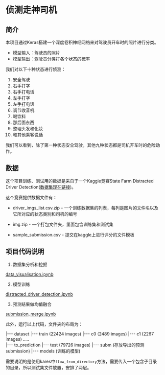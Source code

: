 # 侦测走神司机

## 简介

本项目通过Keras搭建一个深度卷积神经网络来对驾驶员开车时的照片进行分类。

- 模型输入：驾驶员的照片
- 模型输出：驾驶员分类打各个状态的概率

我们对以下十种状态进行侦测：

1. 安全驾驶
2. 右手打字
3. 右手打电话
4. 左手打字
5. 左手打电话
6. 调节收音机
7. 喝饮料
8. 那后面东西
9. 整理头发和化妆
10. 和其他乘客说话

我们可以看到，除了第一种状态安全驾驶，其他九种状态都是司机开车时的危险动作。

## 数据

这个项目训练、测试用的数据是来自于一个Kaggle竞赛State Farm Distracted Driver Detection([数据集现在链接](https://www.kaggle.com/c/state-farm-distracted-driver-detection/data))。

这个竞赛提供数据文件有：

- driver_imgs_list.csv.zip - 一个训练数据集的列表，每列是图片的文件名以及它所对应的状态类别和司机的编号

- img.zip - 一个打包文件夹，里面包含训练集和测试集

- sample_submission.csv - 提交在kaggle上进行评分的文件模板


## 项目代码说明

1. 数据集分析和挖掘

[data_visualisation.ipynb](https://github.com/NaughtyFlame/distracted_driver_detection/blob/master/data_visualisation.ipynb)

2. 模型训练

[distracted_driver_detection.ipynb](https://github.com/NaughtyFlame/distracted_driver_detection/blob/master/distracted_driver_detection.ipynb)

3. 预测结果做均值融合

[submission_merge.ipynb](https://github.com/NaughtyFlame/distracted_driver_detection/blob/master/submission_merge.ipynb)

此外，运行以上代码，文件夹的布局为：

|--- dataset
        |--- train (22424 images)
              |--- c0 (2489 images)
              |--- c1 (2267 images)
               .....            
        |--- to_prediction
               |--- test (79726 images)
|--- subm (存放导出的预测submission)
|--- models (训练的模型)

需要说明的是使用kares中`flow_from_directory`方法，需要传入一个包含子目录的目录，所以测试集文件放置，安排了两层。
